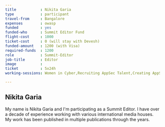 ```yaml
---
title           : Nikita Garia
type            : participant
travel-from     : Bangalore
expenses        : owasp
funded          : yes
funded-who      : Summit Editor Fund
flight-cost     : 1000
ticket-cost     : 0 (will stay with Devesh)
funded-amount   : 1200 (with Visa)
required-funds  : 1200
role            : Summit-Editor
job-title       : Editor
image           :
ticket          : 5x24h
working-sessions: Women in Cyber,Recruiting AppSec Talent,Creating AppSec Talent (next 100k professionals),Responsible Disclosure,Media Handling Playbook,OWASP Internet of Things Project,Ransomware Playbook,Bug Bounty Playbook,Visit Bletchley Park,

---
```


## Nikita Garia

My name is Nikita Garia and I'm participating as a Summit Editor. I have over a decade of experience working with various international media houses. My work has been published in multiple publications through the years.
